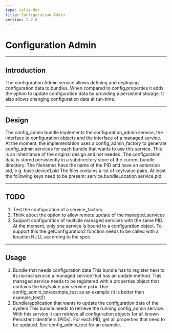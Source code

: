 ```yaml
---
type: celix-doc
title: Configuration Admin
version: 2.2.0
---
```


<!--
Licensed to the Apache Software Foundation (ASF) under one or more
contributor license agreements.  See the NOTICE file distributed with
this work for additional information regarding copyright ownership.
The ASF licenses this file to You under the Apache License, Version 2.0
(the "License"); you may not use this file except in compliance with
the License.  You may obtain a copy of the License at
   
    http://www.apache.org/licenses/LICENSE-2.0

Unless required by applicable law or agreed to in writing, software
distributed under the License is distributed on an "AS IS" BASIS,
WITHOUT WARRANTIES OR CONDITIONS OF ANY KIND, either express or implied.
See the License for the specific language governing permissions and
limitations under the License.
-->

# Configuration Admin

---

## Introduction
The configuration Admin service allows defining and deploying configuration data to bundles.
When compared to config.properties it adds the option to update configuration data by providing a persistent storage. It also allows changing configuration data at run-time.

---

## Design

The config_admin bundle implements the configuration_admin service, the interface to configuration objects and the interface of a managed service. At the moment, the implementation uses a config_admin_factory to generate config_admin services for each bundle that wants to use this service. This is an inheritance of the original design and not needed.
The configuration data is stored persistently in a subdirectory store of the current bundle directory. 
The filenames have the name of the PID and have an extension pid, e.g. base.device1.pid
The files contains a list of key/value pairs. At least the following keys need to be present:
service.bundleLocation
service.pid

---

## TODO

1. Test the configuration of a service_factory
2. Think about the option to allow remote update of the managed_services
3. Support configuration of multiple managed services with the same PID. At the moment, only one service is bound to a configuration object.
   To support this the getConfiguration2 function needs to be called with a location NULL according to the spec.

---

## Usage

1. Bundle that needs configuration data
   This bundle has to register next to its normal service a managed service that has an update method. This managed service needs to be registered with a properties object that contains the key/value pair service.pid=<PID NAME>.
 Use config_admin_tst/example_test as an example (it is better than example_test2)
2. Bundle/application that wants to update the configuration data of the system
   This bundle needs to retrieve the running config_admin service. With this service it can retrieve all configuration objects for all known Persistent Identifiers (PIDs). For each PID, get all properties that need to be updated. See config_admin_test for an example.
